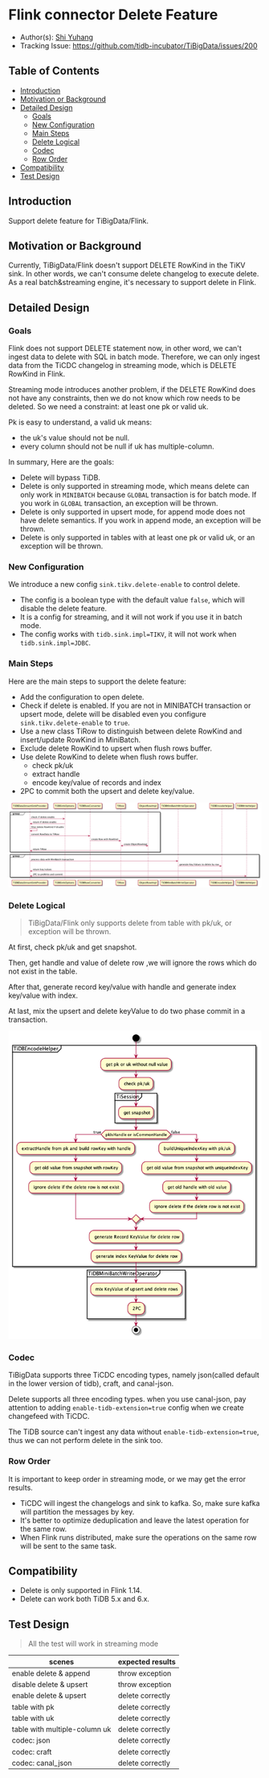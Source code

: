 # Flink connector Delete Feature

- Author(s): [Shi Yuhang](http://github.com/shiyuhang0)
- Tracking Issue: https://github.com/tidb-incubator/TiBigData/issues/200

## Table of Contents

* [Introduction](#introduction)
* [Motivation or Background](#motivation-or-background)
* [Detailed Design](#detailed-design)
  * [Goals](#goals)
  * [New Configuration](#new-configuration)
  * [Main Steps](#main-steps)
  * [Delete Logical](#delete-logical)
  * [Codec](#codec)
  * [Row Order](#row-order)
* [Compatibility](#compatibility)
* [Test Design](#test-design)

## Introduction

Support delete feature for TiBigData/Flink.

## Motivation or Background

Currently, TiBigData/Flink doesn't support DELETE RowKind in the TiKV sink. In other words, we can't consume delete changelog to execute delete.
As a real batch&streaming engine, it's necessary to support delete in Flink.

## Detailed Design

### Goals
Flink does not support DELETE statement now, in other word, we can't ingest data to delete with SQL in batch mode. Therefore, we can only ingest data from the TiCDC changelog in streaming mode, which is DELETE RowKind in Flink.

Streaming mode introduces another problem, if the DELETE RowKind does not have any constraints, then we do not know which row needs to be deleted. So we need a constraint: at least one pk or valid uk.

Pk is easy to understand, a valid uk means:
- the uk's value should not be null.
- every column should not be null if uk has multiple-column.

In summary, Here are the goals:
- Delete will bypass TiDB.
- Delete is only supported in streaming mode, which means delete can only work in `MINIBATCH` because `GLOBAL` transaction is for batch mode. If you work in `GLOBAL` transaction, an exception will be thrown.
- Delete is only supported in upsert mode, for append mode does not have delete semantics. If you work in append mode, an exception will be thrown.
- Delete is only supported in tables with at least one pk or valid uk, or an exception will be thrown.

### New Configuration

We introduce a new config `sink.tikv.delete-enable` to control delete.
- The config is a boolean type with the default value `false`, which will disable the delete feature.
- It is a config for streaming, and it will not work if you use it in batch mode.
- The config works with `tidb.sink.impl=TIKV`, it will not work when `tidb.sink.impl=JDBC`.

### Main Steps

Here are the main steps to support the delete feature:
- Add the configuration to open delete.
- Check if delete is enabled. If you are not in MINIBATCH transaction or upsert mode, delete will be disabled even you configure `sink.tikv.delete-enable` to `true`.
- Use a new class TiRow to distinguish between delete RowKind and insert/update RowKind in MiniBatch.
- Exclude delete RowKind to upsert when flush rows buffer.
- Use delete RowKind to delete when flush rows buffer.
  - check pk/uk
  - extract handle
  - encode key/value of records and index
- 2PC to commit both the upsert and delete key/value.

![image alt text](imgs/delete_feature/delete.png)

### Delete Logical

> TiBigData/Flink only supports delete from table with pk/uk, or exception will be thrown.

At first, check pk/uk and get snapshot.

Then, get handle and value of delete row ,we will ignore the rows which do not exist in the table.

After that, generate record key/value with handle and generate index key/value with index.

At last, mix the upsert and delete keyValue to do two phase commit in a transaction.

![image alt text](imgs/delete_feature/delete_logical.png)

### Codec
TiBigData supports three TiCDC encoding types, namely json(called default in the lower version of tidb), craft, and canal-json.

Delete supports all three encoding types. when you use canal-json, pay attention to adding `enable-tidb-extension=true` config when we create changefeed with TiCDC.

The TiDB source can't ingest any data without `enable-tidb-extension=true`, thus we can not perform delete in the sink too.

### Row Order

It is important to keep order in streaming mode, or we may get the error results.
- TiCDC will ingest the changelogs and sink to kafka. So, make sure kafka will partition the messages by key.
- It's better to optimize deduplication and leave the latest operation for the same row.
- When Flink runs distributed, make sure the operations on the same row will be sent to the same task.

## Compatibility

- Delete is only supported in Flink 1.14.
- Delete can work both TiDB 5.x and 6.x. 

## Test Design

> All the test will work in streaming mode

| scenes                        | expected results   |
|-------------------------------|--------------------|
| enable delete & append        | throw exception    |
| disable delete & upsert       | throw exception    |
| enable delete & upsert        | delete correctly   |
| table with pk                 | delete correctly   |
| table with uk                 | delete correctly   |
| table with multiple-column uk | delete correctly   |
| codec: json                   | delete correctly   |
| codec: craft                  | delete correctly   |
| codec: canal_json             | delete correctly   |
